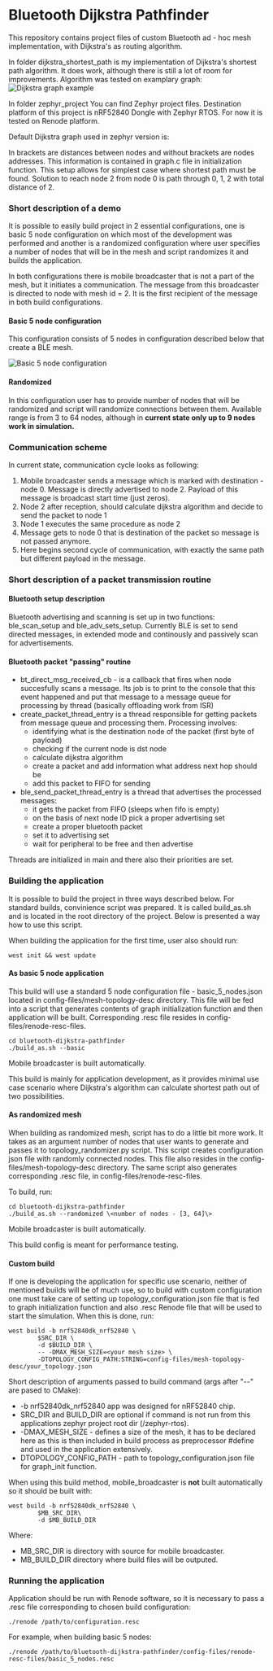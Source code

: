 # Bluetooth Dijkstra Pathfinder 
This repository contains project files of custom Bluetooth ad - hoc mesh 
implementation, with Dijkstra's as routing algorithm.

In folder dijkstra\_shortest\_path is my implementation of Dijkstra's shortest 
path algorithm. It does work, although there is still a lot of room for improvements. 
Algorithm was tested on examplary graph: 
![Dijkstra graph example](./dijkstra_graph.png)


In folder zephyr\_project You can find Zephyr project files. Destination platform
of this project is nRF52840 Dongle with Zephyr RTOS. For now it is tested on 
Renode platform.



Default Dijkstra graph used in zephyr version is:

In brackets are distances between nodes and without brackets are nodes addresses. 
This information is contained in graph.c file in initialization function.
This setup allows for simplest case where shortest path must be found. Solution to reach
node 2 from node 0 is path through 0, 1, 2 with total distance of 2.

### Short description of a demo 
It is possible to easily build project in 2 essential configurations, one 
is basic 5 node configuration on which most of the development was performed 
and another is a randomized configuration where user specifies a number of nodes
that will be in the mesh and script randomizes it and builds the application.

In both configurations there is mobile broadcaster that is not a part of the 
mesh, but it initiates a communication. The message from this broadcaster is 
directed to node with mesh id = 2. It is the first recipient of the message in 
both build configurations.

#### Basic 5 node configuration
This configuration consists of 5 nodes in configuration described below that 
create a BLE mesh. 

![Basic 5 node configuration](./diagram_basic5node.png)

#### Randomized
In this configuration user has to provide number of nodes that will be
randomized and script will randomize connections between them. Available range 
is from 3 to 64 nodes, although in **current state only up to 9 nodes work in 
simulation.**

### Communication scheme
In current state, communication cycle looks as following:
1. Mobile broadcaster sends a message which is marked with destination - node 0.
Message is directly advertised to node 2. Payload of this message is broadcast 
start time (just zeros).
2. Node 2 after reception, should calculate dijkstra algorithm and decide to 
send the packet to node 1
3. Node 1 executes the same procedure as node 2
4. Message gets to node 0 that is destination of the packet so message is not 
passed anymore.
5. Here begins second cycle of communication, with exactly the same path but
different payload in the message.

### Short description of a packet transmission routine
#### Bluetooth setup description
Bluetooth advertising and scanning is set up in two functions: ble_scan_setup and 
ble_adv_sets_setup. Currently BLE is set to send directed messages, in extended
mode and continously and passively scan for advertisements.

#### Bluetooth packet "passing" routine 
* bt_direct_msg_received_cb - is a callback that fires when node succesfully 
scans a message. Its job is to print to the console that this event happened and 
put that message to a message queue for processing by thread (basically offloading
work from ISR)
* create_packet_thread_entry is a thread responsible for getting packets from 
message queue and processing them. Processing involves:
    * identifying what is the destination node of the packet (first byte of payload)
    * checking if the current node is dst node
    * calculate dijkstra algorithm
    * create a packet and add information what address next hop should be 
    * add this packet to FIFO for sending
* ble_send_packet_thread_entry is a thread that advertises the processed messages:
    * it gets the packet from FIFO (sleeps when fifo is empty)
    * on the basis of next node ID pick a proper advertising set
    * create a proper bluetooth packet
    * set it to advertising set 
    * wait for peripheral to be free and then advertise 

Threads are initialized in main and there also their priorities are set.

### Building the application
It is possible to build the project in three ways described below.
For standard builds, convinience script was prepared. It is called build_as.sh
and is located in the root directory of the project. Below is presented a way 
how to use this script.

When building the application for the first time, user also should run:

```
west init && west update
```

#### As basic 5 node application
This build will use a standard 5 node configuration file - basic_5_nodes.json 
located
in config-files/mesh-topology-desc directory. This file will be fed into a 
script that generates contents of graph initialization function and then 
application will be built. Corresponding .resc file resides in 
config-files/renode-resc-files.

```
cd bluetooth-dijkstra-pathfinder
./build_as.sh --basic
```

Mobile broadcaster is built automatically.

This build is mainly for application development, as it provides minimal use
case scenario where Dijkstra's algorithm can calculate shortest path out of two
possibilities.

#### As randomized mesh
When building as randomized mesh, script has to do a little bit more work. It 
takes as an argument number of nodes that user wants to generate and passes it 
to topology_randomizer.py script. This script creates configuration json file 
with randomly connected nodes. This file also resides in 
the config-files/mesh-topology-desc directory. The same script also generates 
corresponding .resc file, in config-files/renode-resc-files. 

To build, run:
```
cd bluetooth-dijkstra-pathfinder
./build_as.sh --randomized \<number of nodes - [3, 64]\>
```

Mobile broadcaster is built automatically.

This build config is meant for performance testing.

#### Custom build
If one is developing the application for specific use scenario, neither of 
mentioned builds will be of much use, so to build with custom configuration
one must take care of setting up topology_configuration.json file that is fed 
to graph initialization function and also .resc Renode file that will be used
to start the simulation. When this is done, run:
```
west build -b nrf52840dk_nrf52840 \
        $SRC_DIR \
        -d $BUILD_DIR \
        -- -DMAX_MESH_SIZE=<your mesh size> \
        -DTOPOLOGY_CONFIG_PATH:STRING=config-files/mesh-topology-desc/your_topology.json
```
Short description of arguments passed to build command (args after "--" are 
pased to CMake):
* -b nrf52840dk_nrf52840 app was designed for nRF52840 chip.
* SRC_DIR and BUILD_DIR are optional if command is not run from this 
applications zephyr project root dir (/zephyr-rtos).
* -DMAX_MESH_SIZE - defines a size of the mesh, it has to be declared here 
as this is then included in build process as preprocessor #define and used in 
the application extensively.
* DTOPOLOGY_CONFIG_PATH - path to topology_configuration.json file for
graph_init function.

When using this build method, mobile_broadcaster is **not** built automatically
so it should be built with:

```
west build -b nrf52840dk_nrf52840 \
        $MB_SRC_DIR\
        -d $MB_BUILD_DIR
```
Where:
* MB_SRC_DIR is directory with source for mobile broadcaster.
* MB_BUILD_DIR directory where build files will be outputed.

### Running the application 
Application should be run with Renode software, so it is necessary to pass a 
.resc file corresponding to chosen build configuration:

```
./renode /path/to/configuration.resc
```

For example, when building basic 5 nodes:

```
./renode /path/to/bluetooth-dijkstra-pathfinder/config-files/renode-resc-files/basic_5_nodes.resc
```



